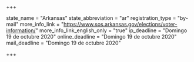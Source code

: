 +++

state_name = "Arkansas"
state_abbreviation = "ar"
registration_type = "by-mail"
more_info_link = "https://www.sos.arkansas.gov/elections/voter-information/"
more_info_link_english_only = "true"
ip_deadline = "Domingo 19 de octubre 2020"
online_deadline = "Domingo 19 de octubre 2020"
mail_deadline = "Domingo 19 de octubre 2020"

+++